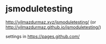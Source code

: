 # jsmoduletesting

http://yilmazdurmaz.xyz/jsmoduletesting/ (or http://yilmazdurmaz.github.io/jsmoduletesting/)

settings in https://pages.github.com/
